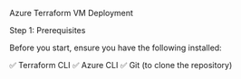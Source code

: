 Azure Terraform VM Deployment

Step 1: Prerequisites

Before you start, ensure you have the following installed:

✅ Terraform CLI
✅ Azure CLI
✅ Git (to clone the repository)

